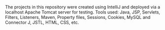 The projects in this repository were created using IntelliJ and deployed via a localhost Apache Tomcat server for testing. Tools used: Java, JSP, Servlets, Filters, Listeners, Maven, Property files, Sessions, Cookies, MySQL and Connector J, JSTL, HTML, CSS, etc.
